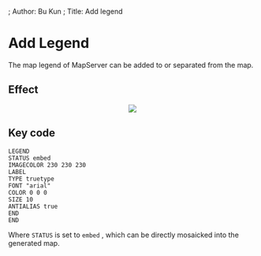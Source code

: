 ; Author: Bu Kun
; Title: Add legend

# Add Legend

The map legend of MapServer can be added to or separated from the map.

## Effect

<p align="center">
<img class= "img_border" src="http://webgis.pub/cgi-bin/mapserv?map=/owg/mfa9.map&layer=states&layer=states_label&layer=topo&mode=map" />
</p>


## Key code

    LEGEND
    STATUS embed
    IMAGECOLOR 230 230 230
    LABEL
    TYPE truetype
    FONT "arial"
    COLOR 0 0 0
    SIZE 10
    ANTIALIAS true
    END
    END

    
Where ``STATUS`` is set to ``embed`` , which can be directly mosaicked into the generated map.